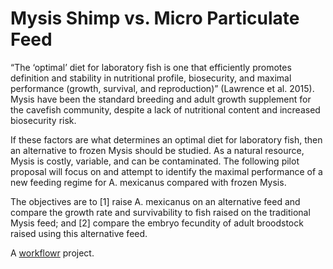 # Mysis Shimp vs. Micro Particulate Feed

“The ‘optimal’ diet for laboratory fish is one that efficiently promotes definition and stability in nutritional profile, biosecurity, and maximal performance (growth, survival, and reproduction)” (Lawrence et al. 2015). Mysis have been the standard breeding and adult growth supplement for the cavefish community, despite a lack of nutritional content and increased biosecurity risk.

If these factors are what determines an optimal diet for laboratory fish, then an alternative to frozen Mysis should be studied. As a natural resource, Mysis is costly, variable, and can be contaminated. The following pilot proposal will focus on and attempt to identify the maximal performance of a new feeding regime for A. mexicanus compared with frozen Mysis. 

The objectives are to [1] raise A. mexicanus on an alternative feed and compare the growth rate and survivability to fish raised on the traditional Mysis feed; and [2] compare the embryo fecundity of adult broodstock raised using this alternative feed. 

A [workflowr][] project.

[workflowr]: https://github.com/workflowr/workflowr
